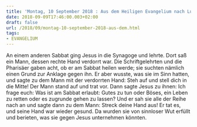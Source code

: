 ```yaml
---
title: 'Montag, 10 September 2018 : Aus dem Heiligen Evangelium nach Lukas - Lk 6,6-11.'
date: 2018-09-09T17:46:00.003+02:00
draft: false
url: /2018/09/montag-10-september-2018-aus-dem.html
tags: 
- EVANGELIUM
---
```


An einem anderen Sabbat ging Jesus in die Synagoge und lehrte. Dort saß ein Mann, dessen rechte Hand verdorrt war. Die Schriftgelehrten und die Pharisäer gaben acht, ob er am Sabbat heilen werde; sie suchten nämlich einen Grund zur Anklage gegen ihn. Er aber wusste, was sie im Sinn hatten, und sagte zu dem Mann mit der verdorrten Hand: Steh auf und stell dich in die Mitte! Der Mann stand auf und trat vor. Dann sagte Jesus zu ihnen: Ich frage euch: Was ist am Sabbat erlaubt: Gutes zu tun oder Böses, ein Leben zu retten oder es zugrunde gehen zu lassen? Und er sah sie alle der Reihe nach an und sagte dann zu dem Mann: Streck deine Hand aus! Er tat es, und seine Hand war wieder gesund. Da wurden sie von sinnloser Wut erfüllt und berieten, was sie gegen Jesus unternehmen könnten.